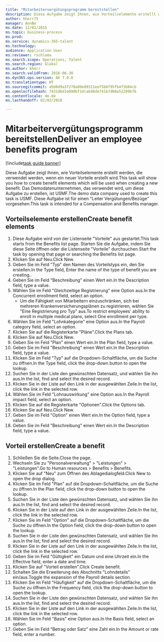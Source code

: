 ```yaml
--- 
title: "Mitarbeitervergütungsprogramm bereitstellen"
description: Diese Aufgabe zeigt Ihnen, wie Vorteilselemente erstellt werden, die verwendet werden, wenn ein neuer Vorteile erstellt wird.
author: kherr75
manager: AnnBe
ms.date: 12/01/2015
ms.topic: business-process
ms.prod: 
ms.service: dynamics-365-talent
ms.technology: 
audience: Application User
ms.reviewer: rschloma
ms.search.scope: Operations, Talent
ms.search.region: Global
ms.author: kherr
ms.search.validFrom: 2016-06-30
ms.dyn365.ops.version: AX 7.0.0
ms.translationtype: HT
ms.sourcegitcommit: a9d0d9a3f278a09e89311ee75b6f95fb4f3b04cb
ms.openlocfilehash: 7431d6d1e090bf1dcab48de741b7d08a52209b76
ms.contentlocale: de-de
ms.lasthandoff: 02/02/2018

---
```

# <a name="deliver-an-employee-benefits-program"></a><span data-ttu-id="2ae6c-103">Mitarbeitervergütungsprogramm bereitstellen</span><span class="sxs-lookup"><span data-stu-id="2ae6c-103">Deliver an employee benefits program</span></span>

[!include[task guide banner](../../includes/task-guide-banner.md)]

<span data-ttu-id="2ae6c-104">Diese Aufgabe zeigt Ihnen, wie Vorteilselemente erstellt werden, die verwendet werden, wenn ein neuer Vorteile erstellt wird.</span><span class="sxs-lookup"><span data-stu-id="2ae6c-104">This task will show you how to create benefit elements which will be used when creating a new benefit.</span></span> <span data-ttu-id="2ae6c-105">Das Demodatenunternehmen, das verwendet wird, um diese Aufgabe zu erstellen, ist USMF.</span><span class="sxs-lookup"><span data-stu-id="2ae6c-105">The demo data company used to create this task is USMF.</span></span> <span data-ttu-id="2ae6c-106">Diese Aufgabe ist für einen "Leiter Vergütungen/Bezüge" vorgesehen.</span><span class="sxs-lookup"><span data-stu-id="2ae6c-106">This task is intended for a Compensation and Benefits manager.</span></span>


## <a name="create-benefit-elements"></a><span data-ttu-id="2ae6c-107">Vorteilselemente erstellen</span><span class="sxs-lookup"><span data-stu-id="2ae6c-107">Create benefit elements</span></span>
1. <span data-ttu-id="2ae6c-108">Diese Aufgabe wird von der Listenseite "Vorteile" aus gestartet.</span><span class="sxs-lookup"><span data-stu-id="2ae6c-108">This task starts from the Benefits list page.</span></span> <span data-ttu-id="2ae6c-109">Starten Sie die Aufgabe, indem Sie diese Seite öffnen oder die Listenseite "Vorteile" durchsuchen.</span><span class="sxs-lookup"><span data-stu-id="2ae6c-109">Start the task by opening that page or searching the Benefits list page.</span></span>
2. <span data-ttu-id="2ae6c-110">Klicken Sie auf Neu.</span><span class="sxs-lookup"><span data-stu-id="2ae6c-110">Click New.</span></span>
3. <span data-ttu-id="2ae6c-111">Geben Sie im Feld "Typ" den Namen des Vorteilstyps ein, den Sie erstellen.</span><span class="sxs-lookup"><span data-stu-id="2ae6c-111">In the Type field, Enter the name of the type of benefit you are creating..</span></span>
4. <span data-ttu-id="2ae6c-112">Geben Sie im Feld "Beschreibung" einen Wert ein.</span><span class="sxs-lookup"><span data-stu-id="2ae6c-112">In the Description field, type a value.</span></span>
5. <span data-ttu-id="2ae6c-113">Wählen Sie im Feld "Gleichzeitige Registrierung" eine Option aus.</span><span class="sxs-lookup"><span data-stu-id="2ae6c-113">In the Concurrent enrollment field, select an option.</span></span>
    * <span data-ttu-id="2ae6c-114">Um die Fähigkeit von Mitarbeitern einzuschränken, sich bei mehreren Krankenversicherungsplänen zu registrieren, wählen Sie "Eine Registrierung pro Typ" aus.</span><span class="sxs-lookup"><span data-stu-id="2ae6c-114">To restrict employees' ability to enroll in multiple medical plans, select One enrollment per type.</span></span>  
6. <span data-ttu-id="2ae6c-115">Wählen Sie im Feld "Lohnkategorie" eine Option aus.</span><span class="sxs-lookup"><span data-stu-id="2ae6c-115">In the Payroll category field, select an option.</span></span>
7. <span data-ttu-id="2ae6c-116">Klicken Sie auf die Registerkarte "Pläne".</span><span class="sxs-lookup"><span data-stu-id="2ae6c-116">Click the Plans tab.</span></span>
8. <span data-ttu-id="2ae6c-117">Klicken Sie auf Neu.</span><span class="sxs-lookup"><span data-stu-id="2ae6c-117">Click New.</span></span>
9. <span data-ttu-id="2ae6c-118">Geben Sie im Feld "Plan" einen Wert ein.</span><span class="sxs-lookup"><span data-stu-id="2ae6c-118">In the Plan field, type a value.</span></span>
10. <span data-ttu-id="2ae6c-119">Geben Sie im Feld "Beschreibung" einen Wert ein.</span><span class="sxs-lookup"><span data-stu-id="2ae6c-119">In the Description field, type a value.</span></span>
11. <span data-ttu-id="2ae6c-120">Klicken Sie im Feld "Typ" auf die Dropdown-Schaltfläche, um die Suche zu öffnen.</span><span class="sxs-lookup"><span data-stu-id="2ae6c-120">In the Type field, click the drop-down button to open the lookup.</span></span>
12. <span data-ttu-id="2ae6c-121">Suchen Sie in der Liste den gewünschten Datensatz, und wählen Sie ihn aus.</span><span class="sxs-lookup"><span data-stu-id="2ae6c-121">In the list, find and select the desired record.</span></span>
13. <span data-ttu-id="2ae6c-122">Klicken Sie in der Liste auf den Link in der ausgewählten Zeile.</span><span class="sxs-lookup"><span data-stu-id="2ae6c-122">In the list, click the link in the selected row.</span></span>
14. <span data-ttu-id="2ae6c-123">Wählen Sie im Feld "Lohnauswirkung" eine Option aus.</span><span class="sxs-lookup"><span data-stu-id="2ae6c-123">In the Payroll impact field, select an option.</span></span>
15. <span data-ttu-id="2ae6c-124">Klicken Sie auf die Registerkarte "Optionen".</span><span class="sxs-lookup"><span data-stu-id="2ae6c-124">Click the Options tab.</span></span>
16. <span data-ttu-id="2ae6c-125">Klicken Sie auf Neu.</span><span class="sxs-lookup"><span data-stu-id="2ae6c-125">Click New.</span></span>
17. <span data-ttu-id="2ae6c-126">Geben Sie im Feld "Option" einen Wert ein.</span><span class="sxs-lookup"><span data-stu-id="2ae6c-126">In the Option field, type a value.</span></span>
18. <span data-ttu-id="2ae6c-127">Geben Sie im Feld "Beschreibung" einen Wert ein.</span><span class="sxs-lookup"><span data-stu-id="2ae6c-127">In the Description field, type a value.</span></span>

## <a name="create-a-benefit"></a><span data-ttu-id="2ae6c-128">Vorteil erstellen</span><span class="sxs-lookup"><span data-stu-id="2ae6c-128">Create a benefit</span></span>
1. <span data-ttu-id="2ae6c-129">Schließen Sie die Seite.</span><span class="sxs-lookup"><span data-stu-id="2ae6c-129">Close the page.</span></span>
2. <span data-ttu-id="2ae6c-130">Wechseln Sie zu "Personalverwaltung" > "Leistungen" > "Leistungen".</span><span class="sxs-lookup"><span data-stu-id="2ae6c-130">Go to Human resources > Benefits > Benefits.</span></span>
3. <span data-ttu-id="2ae6c-131">Klicken Sie auf "Neu" zum Öffnen des Ablagedialogfeld.</span><span class="sxs-lookup"><span data-stu-id="2ae6c-131">Click New to open the drop dialog.</span></span>
4. <span data-ttu-id="2ae6c-132">Klicken Sie im Feld "Plan" auf die Dropdown-Schaltfläche, um die Suche zu öffnen.</span><span class="sxs-lookup"><span data-stu-id="2ae6c-132">In the Plan field, click the drop-down button to open the lookup.</span></span>
5. <span data-ttu-id="2ae6c-133">Suchen Sie in der Liste den gewünschten Datensatz, und wählen Sie ihn aus.</span><span class="sxs-lookup"><span data-stu-id="2ae6c-133">In the list, find and select the desired record.</span></span>
6. <span data-ttu-id="2ae6c-134">Klicken Sie in der Liste auf den Link in der ausgewählten Zeile.</span><span class="sxs-lookup"><span data-stu-id="2ae6c-134">In the list, click the link in the selected row.</span></span>
7. <span data-ttu-id="2ae6c-135">Klicken Sie im Feld "Option" auf die Dropdown-Schaltfläche, um die Suche zu öffnen.</span><span class="sxs-lookup"><span data-stu-id="2ae6c-135">In the Option field, click the drop-down button to open the lookup.</span></span>
8. <span data-ttu-id="2ae6c-136">Suchen Sie in der Liste den gewünschten Datensatz, und wählen Sie ihn aus.</span><span class="sxs-lookup"><span data-stu-id="2ae6c-136">In the list, find and select the desired record.</span></span>
9. <span data-ttu-id="2ae6c-137">Klicken Sie in der Liste auf den Link in der ausgewählten Zeile.</span><span class="sxs-lookup"><span data-stu-id="2ae6c-137">In the list, click the link in the selected row.</span></span>
10. <span data-ttu-id="2ae6c-138">Geben Sie im Feld "Gültigkeit" ein Datum und eine Uhrzeit ein.</span><span class="sxs-lookup"><span data-stu-id="2ae6c-138">In the Effective field, enter a date and time.</span></span>
11. <span data-ttu-id="2ae6c-139">Klicken Sie auf "Vorteil erstellen".</span><span class="sxs-lookup"><span data-stu-id="2ae6c-139">Click Create benefit.</span></span>
12. <span data-ttu-id="2ae6c-140">Schalten Sie die Erweiterung des Abschnitts "Lohndetails" ein/aus.</span><span class="sxs-lookup"><span data-stu-id="2ae6c-140">Toggle the expansion of the Payroll details section.</span></span>
13. <span data-ttu-id="2ae6c-141">Klicken Sie im Feld "Häufigkeit" auf die Dropdown-Schaltfläche, um die Suche zu öffnen.</span><span class="sxs-lookup"><span data-stu-id="2ae6c-141">In the Frequency field, click the drop-down button to open the lookup.</span></span>
14. <span data-ttu-id="2ae6c-142">Suchen Sie in der Liste den gewünschten Datensatz, und wählen Sie ihn aus.</span><span class="sxs-lookup"><span data-stu-id="2ae6c-142">In the list, find and select the desired record.</span></span>
15. <span data-ttu-id="2ae6c-143">Klicken Sie in der Liste auf den Link in der ausgewählten Zeile.</span><span class="sxs-lookup"><span data-stu-id="2ae6c-143">In the list, click the link in the selected row.</span></span>
16. <span data-ttu-id="2ae6c-144">Wählen Sie im Feld "Basis" eine Option aus.</span><span class="sxs-lookup"><span data-stu-id="2ae6c-144">In the Basis field, select an option.</span></span>
17. <span data-ttu-id="2ae6c-145">Geben Sie im Feld "Betrag oder Satz" eine Zahl ein.</span><span class="sxs-lookup"><span data-stu-id="2ae6c-145">In the Amount or rate field, enter a number.</span></span>


